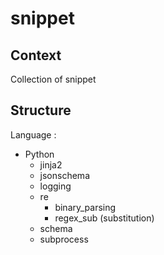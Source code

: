 # snippet

## Context

Collection of snippet


## Structure

Language :
- Python
  - jinja2
  - jsonschema
  - logging
  - re
    - binary_parsing
    - regex_sub (substitution)
  - schema
  - subprocess